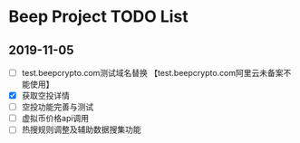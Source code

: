 # Beep Project TODO List

## 2019-11-05

- [ ] test.beepcrypto.com测试域名替换 【test.beepcrypto.com阿里云未备案不能使用】
- [x] 获取空投详情
- [ ] 空投功能完善与测试
- [ ] 虚拟币价格api调用
- [ ] 热搜规则调整及辅助数据搜集功能
